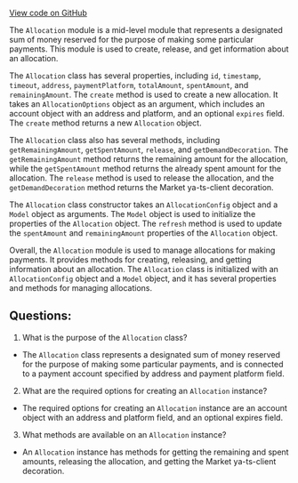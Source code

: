 [View code on GitHub](https://github.com/golemfactory/yajsapi/payment/allocation.ts)

The `Allocation` module is a mid-level module that represents a designated sum of money reserved for the purpose of making some particular payments. This module is used to create, release, and get information about an allocation. 

The `Allocation` class has several properties, including `id`, `timestamp`, `timeout`, `address`, `paymentPlatform`, `totalAmount`, `spentAmount`, and `remainingAmount`. The `create` method is used to create a new allocation. It takes an `AllocationOptions` object as an argument, which includes an account object with an address and platform, and an optional `expires` field. The `create` method returns a new `Allocation` object.

The `Allocation` class also has several methods, including `getRemainingAmount`, `getSpentAmount`, `release`, and `getDemandDecoration`. The `getRemainingAmount` method returns the remaining amount for the allocation, while the `getSpentAmount` method returns the already spent amount for the allocation. The `release` method is used to release the allocation, and the `getDemandDecoration` method returns the Market ya-ts-client decoration.

The `Allocation` class constructor takes an `AllocationConfig` object and a `Model` object as arguments. The `Model` object is used to initialize the properties of the `Allocation` object. The `refresh` method is used to update the `spentAmount` and `remainingAmount` properties of the `Allocation` object.

Overall, the `Allocation` module is used to manage allocations for making payments. It provides methods for creating, releasing, and getting information about an allocation. The `Allocation` class is initialized with an `AllocationConfig` object and a `Model` object, and it has several properties and methods for managing allocations.
## Questions: 
 1. What is the purpose of the `Allocation` class?
- The `Allocation` class represents a designated sum of money reserved for the purpose of making some particular payments, and is connected to a payment account specified by address and payment platform field.

2. What are the required options for creating an `Allocation` instance?
- The required options for creating an `Allocation` instance are an account object with an address and platform field, and an optional expires field.

3. What methods are available on an `Allocation` instance?
- An `Allocation` instance has methods for getting the remaining and spent amounts, releasing the allocation, and getting the Market ya-ts-client decoration.